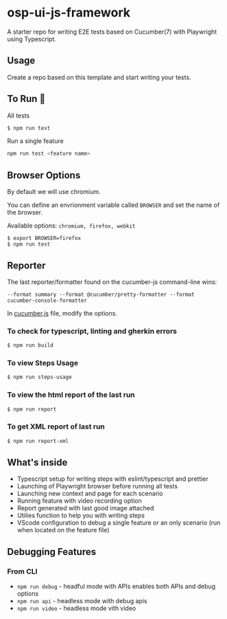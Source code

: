 # osp-ui-js-framework

A starter repo for writing E2E tests based on Cucumber(7) with Playwright using Typescript.

## **Usage**

Create a repo based on this template and start writing your tests.

## **To Run 🏁**

All tests

```bash
$ npm run test
```

Run a single feature

```bash
npm run test <feature name>
```

## **Browser Options**

By default we will use chromium.

You can define an envrionment variable called `BROWSER` and
set the name of the browser.

Available options: `chromium, firefox, webkit`

```
$ export BROWSER=firefox
$ npm run test
```

## **Reporter**

The last reporter/formatter found on the cucumber-js command-line wins:

```text
--format summary --format @cucumber/pretty-formatter --format cucumber-console-formatter
```

In [cucumber.js](cucumber.js) file, modify the options.

### To check for typescript, linting and gherkin errors

```bash
$ npm run build
```

### To view Steps Usage

```bash
$ npm run steps-usage
```

### To view the html report of the last run

```bash
$ npm run report
```

### To get XML report of last run

```bash
$ npm run report-xml
```

## **What's inside**

- Typescript setup for writing steps with eslint/typescript and prettier
- Launching of Playwright browser before running all tests
- Launching new context and page for each scenario
- Running feature with video recording option
- Report generated with last good image attached
- Utilies function to help you with writing steps
- VScode configuration to debug a single feature or an only scenario (run when located on the feature file)

## **Debugging Features**

### From CLI

- `npm run debug` - headful mode with APIs enables both APIs and debug options
- `npm run api` - headless mode with debug apis
- `npm run video` - headless mode vith video
